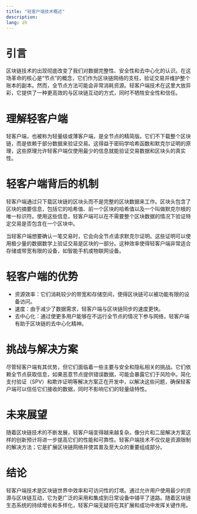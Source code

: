 ```yaml
---
title: "轻客户端技术概述"
description: 
lang: zh
---
```


# 引言

区块链技术的出现彻底改变了我们对数据完整性、安全性和去中心化的认识。在这场革命的核心是“节点”的概念，它们作为区块链网络的支柱，验证交易并维护整个账本的副本。然而，全节点方法可能会非常消耗资源。轻客户端技术在这里大放异彩，它提供了一种更高效的与区块链互动的方式，同时不牺牲安全性和信任。

# 理解轻客户端

轻客户端，也被称为轻量级或薄客户端，是全节点的精简版。它们不下载整个区块链，而是依赖于部分数据来验证交易。这得益于密码学哈希函数和默克尔证明的原理，这些原理允许轻客户端仅使用最少的信息就能验证交易数据和区块头的真实性。

# 轻客户端背后的机制

轻客户端通过只下载区块链的区块头而不是完整的区块数据来工作。区块头包含了区块的摘要信息，包括它的哈希值、前一个区块的哈希值以及一个叫做默克尔根的唯一标识符。使用这些信息，轻客户端可以在不需要整个区块数据的情况下验证特定交易是否包含在一个区块中。

当轻客户端想要确认一笔交易时，它会向全节点请求默克尔证明。这些证明可以使用极少量的数据数学上验证交易是区块的一部分。这种效率使得轻客户端非常适合存储或带宽有限的设备，如智能手机或物联网设备。

# 轻客户端的优势

* 资源效率：它们消耗较少的带宽和存储空间，使得区块链可以被功能有限的设备访问。
* 速度：由于减少了数据需求，轻客户端与区块链同步的速度更快。
* 去中心化：通过使更多用户能够在不运行全节点的情况下参与网络，轻客户端有助于区块链的去中心化精神。

# 挑战与解决方案

尽管轻客户端有其优势，但它们面临着一些主要与安全和隐私相关的挑战。它们依赖全节点获取信息，如果恶意节点提供错误数据，可能会暴露它们于风险中。简化支付验证（SPV）和欺诈证明等解决方案正在开发中，以解决这些问题，确保轻客户端可以信任它们接收的数据，同时不影响它们的轻量级特性。

# 未来展望

随着区块链技术的不断发展，轻客户端变得越来越复杂。像分片和二层解决方案这样的创新预计将进一步提高它们的性能和可靠性。轻客户端技术不仅仅是资源限制的解决方法；它是扩展区块链网络并使其普及至大众的重要组成部分。

# 结论

轻客户端技术是区块链世界中效率和可访问性的灯塔。通过允许用户使用最少的资源与区块链互动，它为更广泛的采用和集成到日常设备中铺平了道路。随着区块链生态系统的持续增长和多样化，轻客户端无疑将在其扩展和成功中发挥关键作用。
